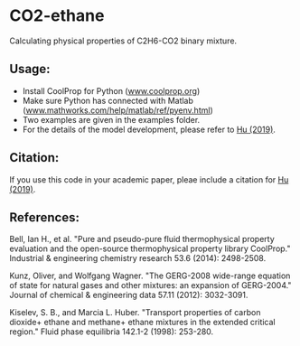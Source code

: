 # CO2-ethane

Calculating physical properties of C2H6-CO2 binary mixture.

## Usage:

 - Install CoolProp for Python (www.coolprop.org) 
 - Make sure Python has connected with Matlab (www.mathworks.com/help/matlab/ref/pyenv.html)
 - Two examples are given in the examples folder. 
 - For the details of the model development, please refer to [Hu (2019)](https://www.sciencedirect.com/science/article/pii/S0017931021006475).


## Citation:

If you use this code in your academic paper, pleae include a citation for [Hu (2019)](https://www.sciencedirect.com/science/article/pii/S0017931021006475).


## References:

Bell, Ian H., et al. "Pure and pseudo-pure fluid thermophysical property evaluation and the open-source thermophysical property library CoolProp." Industrial & engineering chemistry research 53.6 (2014): 2498-2508.

Kunz, Oliver, and Wolfgang Wagner. "The GERG-2008 wide-range equation of state for natural gases and other mixtures: an expansion of GERG-2004." Journal of chemical & engineering data 57.11 (2012): 3032-3091.

Kiselev, S. B., and Marcia L. Huber. "Transport properties of carbon dioxide+ ethane and methane+ ethane mixtures in the extended critical region." Fluid phase equilibria 142.1-2 (1998): 253-280.
